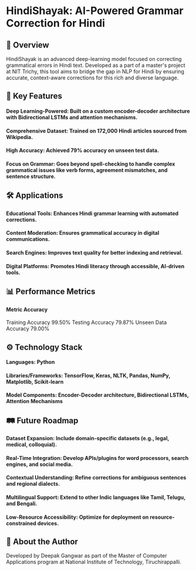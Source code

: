 # HindiShayak: AI-Powered Grammar Correction for Hindi

## 🌟 Overview
HindiShayak is an advanced deep-learning model focused on correcting grammatical errors in Hindi text. Developed as a part of a master's project at NIT Trichy, this tool aims to bridge the gap in NLP for Hindi by ensuring accurate, context-aware corrections for this rich and diverse language.

## 🚀 Key Features
#### Deep Learning-Powered: Built on a custom encoder-decoder architecture with Bidirectional LSTMs and attention mechanisms.
#### Comprehensive Dataset: Trained on 172,000 Hindi articles sourced from Wikipedia.
#### High Accuracy: Achieved 79% accuracy on unseen test data.
#### Focus on Grammar: Goes beyond spell-checking to handle complex grammatical issues like verb forms, agreement mismatches, and sentence structure.
## 🛠️ Applications
#### Educational Tools: Enhances Hindi grammar learning with automated corrections.
#### Content Moderation: Ensures grammatical accuracy in digital communications.
#### Search Engines: Improves text quality for better indexing and retrieval.
#### Digital Platforms: Promotes Hindi literacy through accessible, AI-driven tools.
## 📊 Performance Metrics
#### Metric	Accuracy
Training Accuracy	99.50%
Testing Accuracy	79.87%
Unseen Data Accuracy	79.00%
## ⚙️ Technology Stack
#### Languages: Python
#### Libraries/Frameworks: TensorFlow, Keras, NLTK, Pandas, NumPy, Matplotlib, Scikit-learn
#### Model Components: Encoder-Decoder architecture, Bidirectional LSTMs, Attention Mechanisms
## 🛤️ Future Roadmap
#### Dataset Expansion: Include domain-specific datasets (e.g., legal, medical, colloquial).
#### Real-Time Integration: Develop APIs/plugins for word processors, search engines, and social media.
#### Contextual Understanding: Refine corrections for ambiguous sentences and regional dialects.
#### Multilingual Support: Extend to other Indic languages like Tamil, Telugu, and Bengali.
#### Low-Resource Accessibility: Optimize for deployment on resource-constrained devices.
## 📄 About the Author
Developed by Deepak Gangwar as part of the Master of Computer Applications program at National Institute of Technology, Tiruchirappalli.
